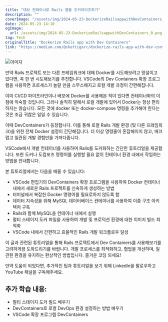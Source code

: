 ```yaml
---
title: "데브 컨테이너로 Rails 앱을 도커라이즈하기"
description: ""
coverImage: "/assets/img/2024-05-23-DockerizeRailsappwithDevContainers_0.png"
date: 2024-05-23 14:10
ogImage:
  url: /assets/img/2024-05-23-DockerizeRailsappwithDevContainers_0.png
tag: Tech
originalTitle: "Dockerize Rails app with Dev Containers"
link: "https://medium.com/@shettigarc/dockerize-rails-app-with-dev-containers-60260bc2b100"
---
```


![이미지](/assets/img/2024-05-23-DockerizeRailsappwithDevContainers_0.png)

만약 Rails 프로젝트 또는 다른 프레임워크에 대해 Docker를 시도해보려고 망설이고 있다면, 꼭 한 번 시도해보기를 추천합니다. VSCode의 Dev Containers 확장 프로그램을 사용하면 프로세스가 놀랄 만큼 스무스해지고 로컬 개발 과정이 간편해집니다.

이미 CI/CD 파이프라인이나 배포에 Docker를 사용해본 적이 있다면 컨테이너화의 이점에 익숙할 것입니다. 그러나 솔직히 말해서 로컬 개발에 있어서 Docker는 항상 편리하지는 않습니다. 모든 것에 docker 또는 docker-compose 명령을 추가해야 한다는 것은 조금 귀찮은 일일 수 있습니다.

이때 DevContainers가 등장합니다. 이를 통해 로컬 Rails 개발 환경 (및 다른 프레임워크)을 위한 전체 Docker 설정이 간단해집니다. 더 이상 명령줄이 혼잡해지지 않고, 매끄럽고 일관된 개발 경험만을 가져다줍니다.

<div class="content-ad"></div>

VSCode에서 개발 컨테이너를 사용하여 Rails를 도커화하는 간단한 튜토리얼을 제공합니다. 또한 도커나 도컴포즈 명령어를 실행할 필요 없이 컨테이너 환경 내에서 작업하는 방법을 안내합니다.

본 튜토리얼에서는 다음을 배울 수 있습니다:

- VSCode 편집기의 DevContainers 확장 프로그램을 사용하여 Docker 컨테이너 내에서 새로운 Rails 프로젝트를 신속하게 생성하는 방법
- 터미널에서 복잡한 Docker 명령어를 필요로하지 않도록 함
- 데이터 지속성을 위해 MySQL 데이터베이스 컨테이너를 사용하여 이중 구조 아키텍처 구축
- Rails와 함께 MySQL을 컨테이너 내에서 실행
- 멀티 스테이지 도커 파일을 사용하여 개발 및 프로덕션 환경에 대한 이미지 빌드 최적화
- VSCode 내에서 간편하고 효율적인 Rails 개발 워크플로우 달성

이 글과 관련된 튜토리얼을 통해 Rails 프로젝트에서 Dev Containers를 사용해보기를 고려하게끔 도와드리기를 바랍니다. 개발 프로세스를 최적화하고, 협업을 개선하며, 일관된 환경을 유지하는 환상적인 방법입니다. 즐거운 코딩 되세요!

<div class="content-ad"></div>

만약 도움이 되었다면, 추가적인 팁과 튜토리얼을 보기 위해 LinkedIn을 팔로우하고 YouTube 채널을 구독해주세요.

## 추가 학습 내용:

- 멀티 스테이지 도커 빌드 배우기
- DevContainers로 로컬 DevOps 환경 설정하는 방법 배우기
- VSCode 확장 프로그램 DevContainers

